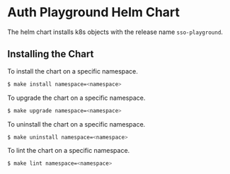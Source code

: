 # Auth Playground Helm Chart

The helm chart installs k8s objects with the release name `sso-playground`.

## Installing the Chart

To install the chart on a specific namespace.

```bash
$ make install namespace=<namespace>
```

To upgrade the chart on a specific namespace.

```bash
$ make upgrade namespace=<namespace>
```

To uninstall the chart on a specific namespace.

```bash
$ make uninstall namespace=<namespace>
```

To lint the chart on a specific namespace.

```bash
$ make lint namespace=<namespace>
```
